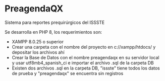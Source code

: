# PreagendaQX
Sistema para reportes prequirúrgicos del ISSSTE

Se desarrolla en PHP 8, los requerimientos son:
 * XAMPP 8.0.25 o superior
 * Crear una carpeta con el nombre del proyecto en c://xampp/htdocs/ y depositar los archivos ahí
 * Crear la Base de Datos con el nombre preagendaqx en su servidor local y usar utf8mb4_spanish_ci e importar el archivo .sql de la        carpeta DB
 * Existen dos archivos .sql en la carpeta DB, "issste" tiene todos los datos de prueba y "preagendaqx" se encuentra sin registros
